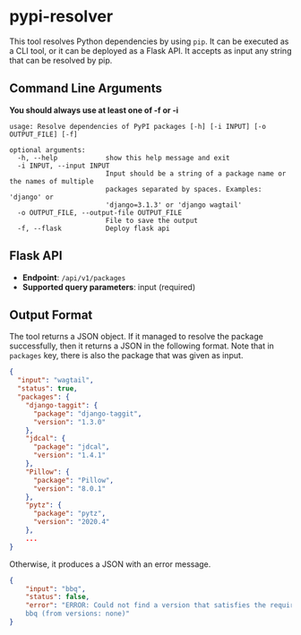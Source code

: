 pypi-resolver
===============

This tool resolves Python dependencies by using `pip`.
It can be executed as a CLI tool, or it can be deployed as a Flask API.
It accepts as input any string that can be resolved by pip.

Command Line Arguments
----------------------
__You should always use at least one of -f or -i__

```
usage: Resolve dependencies of PyPI packages [-h] [-i INPUT] [-o OUTPUT_FILE] [-f]

optional arguments:
  -h, --help            show this help message and exit
  -i INPUT, --input INPUT
                        Input should be a string of a package name or the names of multiple
                        packages separated by spaces. Examples: 'django' or
                        'django=3.1.3' or 'django wagtail'
  -o OUTPUT_FILE, --output-file OUTPUT_FILE
                        File to save the output
  -f, --flask           Deploy flask api
```

Flask API
---------
* **Endpoint**: `/api/v1/packages`
* **Supported query parameters**: input (required)

Output Format
-------------

The tool returns a JSON object.
If it managed to resolve the package successfully,
then it returns a JSON in the following format.
Note that in `packages` key, there is also the package that was given as input.

```json
{
  "input": "wagtail",
  "status": true,
  "packages": {
    "django-taggit": {
      "package": "django-taggit",
      "version": "1.3.0"
    },
    "jdcal": {
      "package": "jdcal",
      "version": "1.4.1"
    },
    "Pillow": {
      "package": "Pillow",
      "version": "8.0.1"
    },
    "pytz": {
      "package": "pytz",
      "version": "2020.4"
    },
    ...
}
```

Otherwise, it produces a JSON with an error message.

```json
{
    "input": "bbq",
    "status": false,
    "error": "ERROR: Could not find a version that satisfies the requirement
    bbq (from versions: none)"
}
```
